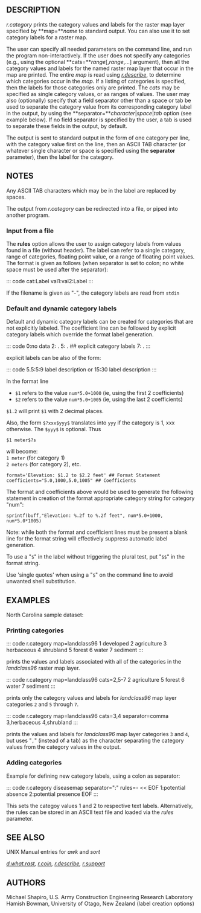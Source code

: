 ## DESCRIPTION

*r.category* prints the category values and labels for the raster map
layer specified by **map=***name* to standard output. You can also use
it to set category labels for a raster map.

The user can specify all needed parameters on the command line, and run
the program non-interactively. If the user does not specify any
categories (e.g., using the optional **cats=***range*\[,*range*,\...\]
argument), then all the category values and labels for the named raster
map layer that occur in the map are printed. The entire *map* is read
using *[r.describe](r.describe.html)*, to determine which categories
occur in the *map*. If a listing of categories is specified, then the
labels for those categories only are printed. The *cats* may be
specified as single category values, or as ranges of values. The user
may also (optionally) specify that a field separator other than a space
or tab be used to separate the category value from its corresponding
category label in the output, by using the
**separator=***character*\|*space*\|*tab* option (see example below). If
no field separator is specified by the user, a tab is used to separate
these fields in the output, by default.

The output is sent to standard output in the form of one category per
line, with the category value first on the line, then an ASCII TAB
character (or whatever single character or space is specified using the
**separator** parameter), then the label for the category.

## NOTES

Any ASCII TAB characters which may be in the label are replaced by
spaces.

The output from *r.category* can be redirected into a file, or piped
into another program.

### Input from a file

The **rules** option allows the user to assign category labels from
values found in a file (without header). The label can refer to a single
category, range of categories, floating point value, or a range of
floating point values. The format is given as follows (when separator is
set to colon; no white space must be used after the separator):

::: code
    cat:Label
    val1:val2:Label
:::

If the filename is given as \"-\", the category labels are read from
`stdin`

### Default and dynamic category labels

Default and dynamic category labels can be created for categories that
are not explicitly labeled. The coefficient line can be followed by
explicit category labels which override the format label generation.

::: code
       0:no data
       2:   .
       5:   .             ## explicit category labels
       7:   .
:::

explicit labels can be also of the form:

::: code
       5.5:5:9 label description
       or
       15:30  label description
:::

In the format line

-   `$1` refers to the value `num*5.0+1000` (ie, using the first 2
    coefficients)
-   `$2` refers to the value `num*5.0+1005` (ie, using the last 2
    coefficients)

`$1.2` will print `$1` with 2 decimal places.

Also, the form `$?xxx$yyy$` translates into `yyy` if the category is 1,
xxx otherwise. The `$yyy$` is optional. Thus

`$1 meter$?s`

will become:\
`1 meter` (for category 1)\
`2 meters` (for category 2), etc.

`format='Elevation: $1.2 to $2.2 feet' ## Format Statement`\
`coefficients="5.0,1000,5.0,1005" ## Coefficients`

The format and coefficients above would be used to generate the
following statement in creation of the format appropriate category
string for category \"num\":

`sprintf(buff,"Elevation: %.2f to %.2f feet", num*5.0+1000, num*5.0*1005)`

Note: while both the format and coefficient lines must be present a
blank line for the format string will effectively suppress automatic
label generation.

To use a \"`$`\" in the label without triggering the plural test, put
\"`$$`\" in the format string.

Use \'single quotes\' when using a \"`$`\" on the command line to avoid
unwanted shell substitution.

## EXAMPLES

North Carolina sample dataset:

### Printing categories

::: code
    r.category map=landclass96
    1   developed
    2   agriculture
    3   herbaceous
    4   shrubland
    5   forest
    6   water
    7   sediment
:::

prints the values and labels associated with all of the categories in
the *landclass96* raster map layer.

::: code
    r.category map=landclass96 cats=2,5-7
    2   agriculture
    5   forest
    6   water
    7   sediment
:::

prints only the category values and labels for *landclass96* map layer
categories `2` and `5` through `7`.

::: code
    r.category map=landclass96 cats=3,4 separator=comma
    3,herbaceous
    4,shrubland
:::

prints the values and labels for *landclass96* map layer categories `3`
and `4`, but uses \"`,`\" (instead of a tab) as the character separating
the category values from the category values in the output.

### Adding categories

Example for defining new category labels, using a colon as separator:

::: code
    r.category diseasemap separator=":" rules=- << EOF
    1:potential absence
    2:potential presence
    EOF
:::

This sets the categoy values 1 and 2 to respective text labels.
Alternatively, the rules can be stored in an ASCII text file and loaded
via the *rules* parameter.

## SEE ALSO

UNIX Manual entries for *awk* and *sort*

*[d.what.rast](d.what.rast.html), [r.coin](r.coin.html),
[r.describe](r.describe.html), [r.support](r.support.html)*

## AUTHORS

Michael Shapiro, U.S. Army Construction Engineering Research Laboratory\
Hamish Bowman, University of Otago, New Zealand (label creation options)
